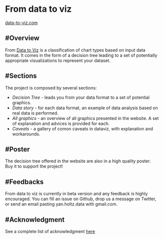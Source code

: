 From data to viz 
===================

[data-to-viz.com](https://www.data-to-viz.com)


#Overview
-----
From [Data to Viz](https://www.data-to-viz.com) is a classification of chart types based on input data format. It comes in the form of a decision tree leading to a set of potentially appropriate visualizations to represent your dataset.



#Sections
-----
The project is composed by several sections:

- *Decision Tree* - leads you from your data format to a set of potential graphics.
- *Data story* - for each data format, an example of data analysis based on real data is performed.
- *All graphics* - an overview of all graphics presented in the website. A set of explanation and advices is provided for each.
- *Caveats* - a gallery of comon caveats in dataviz, with explanation and workarounds.


#Poster
-----
The decision tree offered in the website are also in a high quality poster. Buy it to support the project!



#Feedbacks
-----
From data to viz is currently in beta version and any feedback is highly encouraged. You can fill an issue on Github, drop us a message on Twitter, or send an email pasting yan.holtz.data with gmail.com.


#Acknowledgment
-----
See a complete list of acknowledgment [here](https://www.data-to-viz.com/about.html#acknowledgmentanchor)





